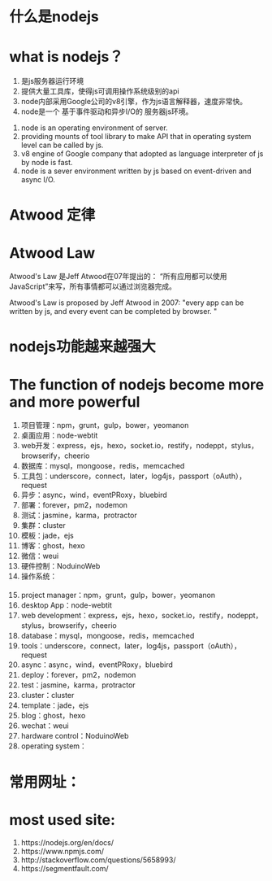 <h1>什么是nodejs</h1>
<h1>what is nodejs？</h1>
<ol>
	<li>是js服务器运行环境</li>
	<li>提供大量工具库，使得js可调用操作系统级别的api</li>
	<li>node内部采用Google公司的v8引擎，作为js语言解释器，速度非常快。</li>
	<li>node是一个 基于事件驱动和异步I/O的 服务器js环境。</li>
</ol>
<ol>
	<li>node is an operating environment of server.</li>
	<li>providing mounts of tool library to make API that in operating system level can be called by js.</li>
	<li>v8 engine of Google company that adopted as language interpreter of js by node is fast.</li>
	<li>node is a sever environment written by js based on event-driven and async I/O.</li>
</ol>

<h1>Atwood 定律</h1>
<h1>Atwood Law</h1>
<p>Atwood's Law 是Jeff Atwood在07年提出的：
“所有应用都可以使用JavaScript”来写，所有事情都可以通过浏览器完成。</p>
<p>Atwood's Law is proposed by Jeff Atwood in 2007: "every app can be written by js, and every event can be completed by browser. "</p>

<h1>nodejs功能越来越强大</h1>
<h1>The function of nodejs become more and more powerful</h1>
<ol>
	<li>项目管理：npm，grunt，gulp，bower，yeomanon</li>
	<li>桌面应用：node-webtit</li>
	<li>web开发：express，ejs，hexo，socket.io，restify，nodeppt，stylus，browserify，cheerio</li>
	<li>数据库：mysql，mongoose，redis，memcached</li>
	<li>工具包：underscore，connect，later，log4js，passport（oAuth），request</li>
	<li>异步：async，wind，eventPRoxy，bluebird</li>
	<li>部署：forever，pm2，nodemon</li>
	<li>测试：jasmine，karma，protractor</li>
	<li>集群：cluster</li>
	<li>模板：jade，ejs</li>
	<li>博客：ghost，hexo</li>
	<li>微信：weui</li>
	<li>硬件控制：NoduinoWeb</li>
	<li>操作系统：</li>
	<br/>
	<li>project manager：npm，grunt，gulp，bower，yeomanon</li>
	<li>desktop App：node-webtit</li>
	<li>web development：express，ejs，hexo，socket.io，restify，nodeppt，stylus，browserify，cheerio</li>
	<li>database：mysql，mongoose，redis，memcached</li>
	<li>tools：underscore，connect，later，log4js，passport（oAuth），request</li>
	<li>async：async，wind，eventPRoxy，bluebird</li>
	<li>deploy：forever，pm2，nodemon</li>
	<li>test：jasmine，karma，protractor</li>
	<li>cluster：cluster</li>
	<li>template：jade，ejs</li>
	<li>blog：ghost，hexo</li>
	<li>wechat：weui</li>
	<li>hardware control：NoduinoWeb</li>
	<li>operating system：</li>
</ol>

<h1>常用网址：</h1>
<h1>most used site:</h1>
<ol>
<li>https://nodejs.org/en/docs/</li>
<li>https://www.npmjs.com/</li>
<li>http://stackoverflow.com/questions/5658993/</li>
<li>https://segmentfault.com/</li>
</ol>


















